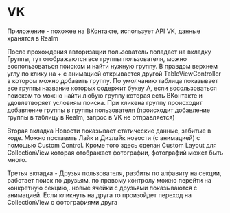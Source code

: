 # VK
Приложение - похожее на ВКонтакте, использует API VK, данные хранятся в Realm

После прохождения авторизации пользователь попадает на вкладку Группы, тут отображаются все группы пользователя, можно воспользоваться поиском и найти нужную группу. В правдом верхнем углу по клику на + с анимацией открывается другой TableViewController в котором можно добавить группу. По умолчанию таблица показывает все группы название которых содержит букву А, если восользоваться поиском то можно найти любую группу которая есть ВКонтакте и удовлетворяет условиям поиска. При кликена группу происходит добавление группы в группы пользователя (происходит добавление группы в таблицу в Realm, запрос в VK не отправляется)

Вторая вкладка Новости показывает статические данные, забитые в коде. Можно поставить Лайк и Дизлайк новости (с анимацией) с помощью Custom Control. Кроме того здесь сделан Custom Layout для CollectionView которая отображает фотографии, фотографий может быть много.

Третья вкладка - Друзья пользователя, разбиты по алфавиту на секции, работает поиск по друзьям, по правому контролу можно перейти на конкретную секцию,. новые ячейки с друзьями показываются с анимацией. Если кликнуть на друга то произойдет переход на CollectionView с фотографиями друга
